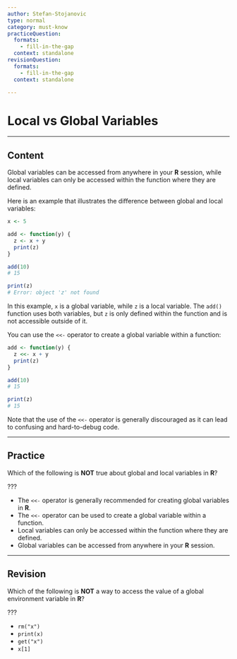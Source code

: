 ```yaml
---
author: Stefan-Stojanovic
type: normal
category: must-know
practiceQuestion:
  formats:
    - fill-in-the-gap
  context: standalone
revisionQuestion:
  formats:
    - fill-in-the-gap
  context: standalone

---
```


# Local vs Global Variables

---

## Content

Global variables can be accessed from anywhere in your **R** session, while local variables can only be accessed within the function where they are defined.

Here is an example that illustrates the difference between global and local variables:

```r
x <- 5

add <- function(y) {
  z <- x + y
  print(z)
}

add(10)
# 15

print(z)
# Error: object 'z' not found
```

In this example, `x` is a global variable, while `z` is a local variable. The `add()` function uses both variables, but `z` is only defined within the function and is not accessible outside of it.

You can use the `<<-` operator to create a global variable within a function:
```r
add <- function(y) {
  z <<- x + y
  print(z)
}

add(10)
# 15

print(z)
# 15
```

Note that the use of the `<<-` operator is generally discouraged as it can lead to confusing and hard-to-debug code.

---
## Practice

Which of the following is **NOT** true about global and local variables in **R**?

???

- The `<<-` operator is generally recommended for creating global variables in **R**.
- The `<<-` operator can be used to create a global variable within a function.
- Local variables can only be accessed within the function where they are defined.
- Global variables can be accessed from anywhere in your **R** session.

---
## Revision

Which of the following is **NOT** a way to access the value of a global environment variable in **R**?

???

- `rm("x")`
- `print(x)`
- `get("x")`
- `x[1]`